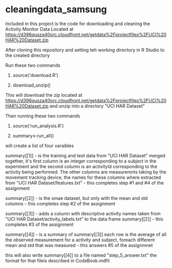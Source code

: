 # cleaningdata_samsung

Included in this project is the code for downloading and cleaning the Activity Monitor Data Located at https://d396qusza40orc.cloudfront.net/getdata%2Fprojectfiles%2FUCI%20HAR%20Dataset.zip 

After cloning this repository and setting teh working directory in R Studio to the created directory

Run these two commands

1. source('download.R')

2. download_unzip()

This will download the zip located at https://d396qusza40orc.cloudfront.net/getdata%2Fprojectfiles%2FUCI%20HAR%20Dataset.zip and unzip into a directory "UCI HAR Dataset"

Than running these two commands

1. source('run_analysis.R')

2. summary<-run_all()

will create a list of four varaibles 

summary[[1]] - is the training and test data from "UCI HAR Dataset" merged together, it's first column is an integer corresponding to a subject in the experiment and the second column is an activityId corresponding to the activity being performed. The other columns are measuremnts taking by the movement tracking device, the names for these columns where extracted from "UCI HAR Dataset/features.txt" - this completes step #1 and #4 of the assignment

summary[[2]] - is the smae dataset, but only with the mean and std columns - this completes step #2 of the assignment

summary[[3]] - adds a column with descriptive activity names taken from "UCI HAR Dataset/activity_labels.txt" to the data frame summary[[2]] - this completes #3 of the assignment

summary[[4]] - is a summary of summary[[3]] each row is the average of all the observed measurement for a activity and subject, foreach different mean and std that was measured - this answers #5 of the assignmnet


this will also write summary[[4]] to a file named "step_5_answer.txt" the format for that fileis described in CodeBook.mdfil